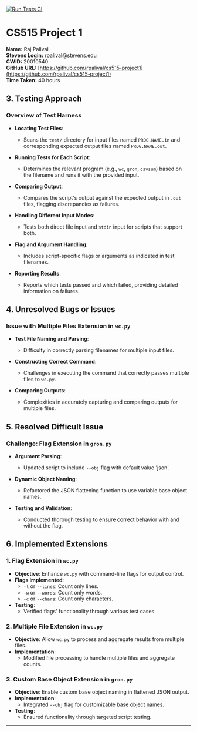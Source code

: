 [![Run Tests CI](https://github.com/rpalival/cs515-project1/actions/workflows/test.yml/badge.svg?branch=main)](https://github.com/rpalival/cs515-project1/actions/workflows/test.yml)
# CS515 Project 1

**Name:** Raj Palival  
**Stevens Login:** rpalival@stevens.edu  
**CWID:** 20010540  
**GitHub URL:** [https://github.com/rpalival/cs515-project1](https://github.com/rpalival/cs515-project1)  
**Time Taken:** 40 hours  

## 3. Testing Approach

### Overview of Test Harness

- **Locating Test Files**:
  - Scans the `test/` directory for input files named `PROG.NAME.in` and corresponding expected output files named `PROG.NAME.out`.
  
- **Running Tests for Each Script**:
  - Determines the relevant program (e.g., `wc`, `gron`, `csvsum`) based on the filename and runs it with the provided input.

- **Comparing Output**:
  - Compares the script's output against the expected output in `.out` files, flagging discrepancies as failures.

- **Handling Different Input Modes**:
  - Tests both direct file input and `stdin` input for scripts that support both.

- **Flag and Argument Handling**:
  - Includes script-specific flags or arguments as indicated in test filenames.

- **Reporting Results**:
  - Reports which tests passed and which failed, providing detailed information on failures.

## 4. Unresolved Bugs or Issues

### Issue with Multiple Files Extension in `wc.py`

- **Test File Naming and Parsing**:
  - Difficulty in correctly parsing filenames for multiple input files.

- **Constructing Correct Command**:
  - Challenges in executing the command that correctly passes multiple files to `wc.py`.

- **Comparing Outputs**:
  - Complexities in accurately capturing and comparing outputs for multiple files.

## 5. Resolved Difficult Issue

### Challenge: Flag Extension in `gron.py`

- **Argument Parsing**:
  - Updated script to include `--obj` flag with default value 'json'.

- **Dynamic Object Naming**:
  - Refactored the JSON flattening function to use variable base object names.

- **Testing and Validation**:
  - Conducted thorough testing to ensure correct behavior with and without the flag.

## 6. Implemented Extensions

### 1. Flag Extension in `wc.py`

- **Objective**: Enhance `wc.py` with command-line flags for output control.
- **Flags Implemented**:
  - `-l` or `--lines`: Count only lines.
  - `-w` or `--words`: Count only words.
  - `-c` or `--chars`: Count only characters.
- **Testing**:
  - Verified flags' functionality through various test cases.

### 2. Multiple File Extension in `wc.py`

- **Objective**: Allow `wc.py` to process and aggregate results from multiple files.
- **Implementation**:
  - Modified file processing to handle multiple files and aggregate counts.

### 3. Custom Base Object Extension in `gron.py`

- **Objective**: Enable custom base object naming in flattened JSON output.
- **Implementation**:
  - Integrated `--obj` flag for customizable base object names.
- **Testing**:
  - Ensured functionality through targeted script testing.

---